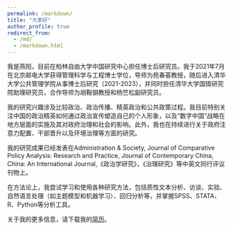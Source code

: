 ```yaml
---
permalink: /markdown/
title: "大家好"
author_profile: true
redirect_from: 
  - /md/
  - /markdown.html
---
```


我是燕阳，目前在柏林自由大学中国研究中心担任博士后研究员。我于2021年7月在北京邮电大学获得管理科学与工程博士学位，导师为苑春荟教授，随后进入清华大学公共管理学院从事博士后研究（2021-2023），并同时担任清华大学国情研究院助理研究员，合作导师为胡鞍钢教授和杨竺松副研究员。

我的研究兴趣涉及比较政治、政治传播、精英政治和公共政策过程。我目前特别关注中国的政治精英如何通过政治宣传塑造自己的个人形象，以及“数字中国”战略在地方层面的实施及其对政府治理和社会的影响。此外，我也在持续进行关于政府注意力配置、干部晋升以及环境治理等方面的研究。

我的研究成果已经发表在Administration & Society, Journal of Comparative Policy Analysis: Research and Practice, Journal of Contemporary China, China: An International Journal,《政治学研究》，《治理研究》等中英文同行评议刊物上。

在方法论上，我尝试学习和使用各种研究方法，包括质性文本分析、访谈、实验、自然语言处理（如主题模型和机器学习）、回归分析等，并掌握SPSS、STATA、R、Python等分析工具。

关于我的更多信息，请下载我的[简历](yangyan.pdf)。
